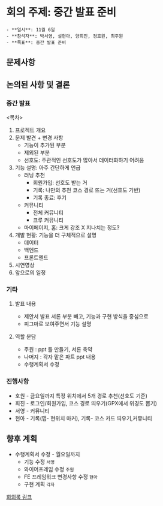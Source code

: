 # 회의 주제: 중간 발표 준비
	- **일시**: 11월 6일
	- **참석자**: 박서영, 설현아, 양희진, 정호원, 최주원
	- **목표**: 중간 발표 준비

## 문제사항


## 논의된 사항 및 결론
### 중간 발표
<목차>
1. 프로젝트 개요
2. 문제 발견 + 변경 사항
   - 기능이 추가된 부분
   - 제외된 부분
   - 선호도: 주관적인 선호도가 많아서 데이터화하기 어려움
3. 기능 설명: 아주 간단하게 언급
   -  러닝 추천
      -  회원가입: 선호도 받는 거 
      -  기록: 나만의 추천 코스 경로 뜨는 거(선호도 기반)
      -  기록 종료: 후기
   - 커뮤니티
      -  전체 커뮤니티
      -  크루 커뮤니티
   - 마이페이지, 홈: 크게 강조 X 지나치는 정도?
4. 개발 현황: 기능을 더 구체적으로 설명
   - 데이터
   - 백엔드
   - 프론트엔드
5. 시연영상
6. 앞으로의 일정

### 기타
1. 발표 내용
    - 제안서 발표 서론 부분 빼고, 기능과 구현 방식을 중심으로
    - 피그마로 보여주면서 기능 설명
    
2. 역할 분담
    - 주원 : ppt 틀 만들기, 서론 축약
    - 나머지 : 각자 맡은 파트 ppt 내용
    - 수행계획서 수정
### 진행사항
  - 호원 - 금요일까지 특정 위치에서 5개 경로 추천(선호도 기준)
  - 희진 - 로그인/회원가입, 코스 경로 띄우기(GPX에서 위경도 뽑기)
  - 서영 - 커뮤니티
  - 현아 - 기록(맵- 현위치 마커), 기록- 코스 카드 띄우기,커뮤니티



## 향후 계획
- 수행계획서 수정 - 월요일까지
  - 기능 수정 `서영`
  - 와이어프레임 수정 `주원`
  - FE 프레임워크 변경사항 수정 `현아`
  - 구현 계획 `각자`

[회의록 링크](https://www.notion.so/thisishyeona/17-11-06-7d806526ec4a47e2a03c897def680ce7?pvs=4)
